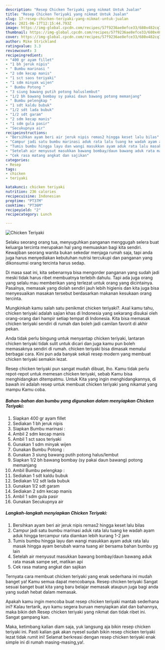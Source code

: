 ```yaml
---
description: "Resep Chicken Teriyaki yang nikmat Untuk Jualan"
title: "Resep Chicken Teriyaki yang nikmat Untuk Jualan"
slug: 17-resep-chicken-teriyaki-yang-nikmat-untuk-jualan
date: 2021-06-17T12:15:44.793Z
image: https://img-global.cpcdn.com/recipes/57f9236ae8efce33/680x482cq70/chicken-teriyaki-foto-resep-utama.jpg
thumbnail: https://img-global.cpcdn.com/recipes/57f9236ae8efce33/680x482cq70/chicken-teriyaki-foto-resep-utama.jpg
cover: https://img-global.cpcdn.com/recipes/57f9236ae8efce33/680x482cq70/chicken-teriyaki-foto-resep-utama.jpg
author: Mike Strickland
ratingvalue: 3.3
reviewcount: 3
recipeingredient:
- "400 gr ayam fillet"
- "1 bh jeruk nipis"
- " Bumbu marinasi "
- "2 sdm kecap manis"
- "1 sct saos teriyaki"
- "1 sdm minyak wijen"
- " Bumbu Potong "
- "3 siung bawang putih potong haluslembut"
- "1/2 bh bawang bombay sy pakai daun bawang potong memanjang"
- " Bumbu pelengkap "
- "1 sdt kaldu bubuk"
- "1/2 sdt lada bubuk"
- "1/2 sdt garam"
- "2 sdm kecap manis"
- "1 sdm gula pasir"
- "Secukupnya air"
recipeinstructions:
- "Bersihkan ayam beri air jeruk nipis remas2 hingga keset lalu bilas"
- "Campur jadi satu bumbu marinasi aduk rata lalu tuang ke wadah ayam aduk hingga tercampur rata diamkan lebih kurang 1-2 jam"
- "Tumis bumbu hingga layu dan wangi masukkan ayam aduk rata lalu masak hingga ayam berubah warna tuang air bersama bahan bumbu yg lain"
- "Setelah air menyusut masukkan bawang bombay/daun bawang aduk rata masak sampe set, matikan api"
- "Cek rasa matang angkat dan sajikan"
categories:
- Resep
tags:
- chicken
- teriyaki

katakunci: chicken teriyaki 
nutrition: 236 calories
recipecuisine: Indonesian
preptime: "PT37M"
cooktime: "PT36M"
recipeyield: "2"
recipecategory: Lunch

---
```



![Chicken Teriyaki](https://img-global.cpcdn.com/recipes/57f9236ae8efce33/680x482cq70/chicken-teriyaki-foto-resep-utama.jpg)

Selaku seorang orang tua, menyuguhkan panganan menggugah selera buat keluarga tercinta merupakan hal yang memuaskan bagi kita sendiri. Kewajiban seorang  wanita bukan sekedar menjaga rumah saja, tapi anda juga harus menyediakan kebutuhan nutrisi tercukupi dan panganan yang dikonsumsi orang tercinta harus sedap.

Di masa  saat ini, kita sebenarnya bisa mengorder panganan yang sudah jadi meski tidak harus ribet membuatnya terlebih dahulu. Tapi ada juga orang yang selalu mau memberikan yang terlezat untuk orang yang dicintainya. Pasalnya, memasak yang diolah sendiri jauh lebih higienis dan kita juga bisa menyesuaikan masakan tersebut berdasarkan makanan kesukaan orang tercinta. 



Mungkinkah kamu salah satu penikmat chicken teriyaki?. Asal kamu tahu, chicken teriyaki adalah sajian khas di Indonesia yang sekarang disukai oleh orang-orang dari hampir setiap tempat di Indonesia. Kita bisa memasak chicken teriyaki sendiri di rumah dan boleh jadi camilan favorit di akhir pekan.

Anda tidak perlu bingung untuk menyantap chicken teriyaki, lantaran chicken teriyaki tidak sulit untuk dicari dan juga kamu pun boleh memasaknya sendiri di rumah. chicken teriyaki bisa dimasak memalui berbagai cara. Kini pun ada banyak sekali resep modern yang membuat chicken teriyaki semakin lezat.

Resep chicken teriyaki pun sangat mudah dibuat, lho. Kamu tidak perlu repot-repot untuk memesan chicken teriyaki, sebab Kamu bisa menghidangkan ditempatmu. Untuk Kita yang ingin menghidangkannya, di bawah ini adalah resep untuk membuat chicken teriyaki yang nikamat yang mampu Kamu coba.

<!--inarticleads1-->

##### Bahan-bahan dan bumbu yang digunakan dalam menyiapkan Chicken Teriyaki:

1. Siapkan 400 gr ayam fillet
1. Sediakan 1 bh jeruk nipis
1. Siapkan  Bumbu marinasi :
1. Ambil 2 sdm kecap manis
1. Ambil 1 sct saos teriyaki
1. Gunakan 1 sdm minyak wijen
1. Gunakan  Bumbu Potong :
1. Gunakan 3 siung bawang putih potong halus/lembut
1. Siapkan 1/2 bh bawang bombay (sy pakai daun bawang) potong memanjang
1. Ambil  Bumbu pelengkap :
1. Sediakan 1 sdt kaldu bubuk
1. Sediakan 1/2 sdt lada bubuk
1. Gunakan 1/2 sdt garam
1. Sediakan 2 sdm kecap manis
1. Ambil 1 sdm gula pasir
1. Gunakan Secukupnya air




<!--inarticleads2-->

##### Langkah-langkah menyiapkan Chicken Teriyaki:

1. Bersihkan ayam beri air jeruk nipis remas2 hingga keset lalu bilas
1. Campur jadi satu bumbu marinasi aduk rata lalu tuang ke wadah ayam aduk hingga tercampur rata diamkan lebih kurang 1-2 jam
1. Tumis bumbu hingga layu dan wangi masukkan ayam aduk rata lalu masak hingga ayam berubah warna tuang air bersama bahan bumbu yg lain
1. Setelah air menyusut masukkan bawang bombay/daun bawang aduk rata masak sampe set, matikan api
1. Cek rasa matang angkat dan sajikan




Ternyata cara membuat chicken teriyaki yang enak sederhana ini mudah banget ya! Kamu semua dapat mencobanya. Resep chicken teriyaki Sangat sesuai banget buat kita yang baru belajar memasak ataupun juga bagi anda yang sudah hebat dalam memasak.

Apakah kamu ingin mencoba buat resep chicken teriyaki mantab sederhana ini? Kalau tertarik, ayo kamu segera buruan menyiapkan alat dan bahannya, maka bikin deh Resep chicken teriyaki yang nikmat dan tidak ribet ini. Sangat gampang kan. 

Maka, ketimbang kalian diam saja, yuk langsung aja bikin resep chicken teriyaki ini. Pasti kalian gak akan nyesel sudah bikin resep chicken teriyaki lezat tidak rumit ini! Selamat berkreasi dengan resep chicken teriyaki enak simple ini di rumah masing-masing,ya!.

